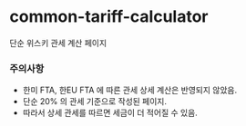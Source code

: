 # common-tariff-calculator
단순 위스키 관세 계산 페이지

### 주의사항
- 한미 FTA, 한EU FTA 에 따른 관세 상세 계산은 반영되지 않았음.
- 단순 20% 의 관세 기준으로 작성된 페이지.
- 따라서 상세 관세를 따르면 세금이 더 적어질 수 있음.